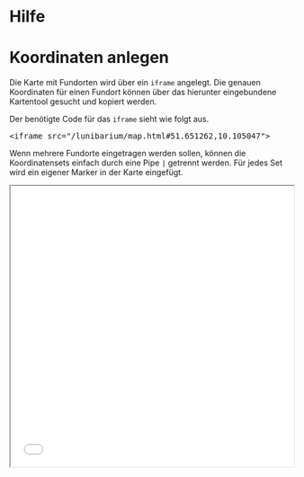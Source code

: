 Hilfe
===

# Koordinaten anlegen
Die Karte mit Fundorten wird über ein `iframe` angelegt. Die genauen Koordinaten für einen Fundort können über das hierunter eingebundene Kartentool gesucht und kopiert werden.

Der benötigte Code für das `iframe` sieht wie folgt aus.

<pre>&lt;iframe src="/lunibarium/map.html#51.651262,10.105047"&gt;</pre>

Wenn mehrere Fundorte eingetragen werden sollen, können die Koordinatensets einfach durch eine Pipe `|` getrennt werden. Für jedes Set wird ein eigener Marker in der Karte eingefügt.

<iframe src="/lunibarium/koordinatenfinder.html" width="100%" height="500px">